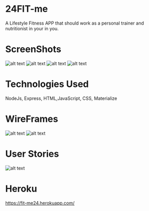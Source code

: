 # 24FIT-me
A Lifestyle Fitness APP
that should work as a personal trainer and nutritionist in your in you. 

# ScreenShots
![alt text](https://i.imgur.com/U2Pw3DP.png)
![alt text](https://i.imgur.com/ByP5ZiM.png)
![alt text](https://i.imgur.com/bxAVIBn.png) 
![alt text](https://i.imgur.com/uy3wVgV.png)

# Technologies Used

NodeJs, Express, HTML,JavaScript, CSS, Materialize 

# WireFrames 
![alt text](https://i.imgur.com/fOwuhoB.png)
![alt text](https://i.imgur.com/CYYIMKh.png)

# User Stories
![alt text](https://i.imgur.com/0jCSDVf.png)

# Heroku
https://fit-me24.herokuapp.com/
